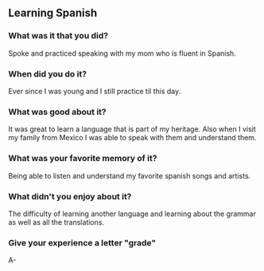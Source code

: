 ## Learning Spanish

### What was it that you did? 

Spoke and practiced speaking with my mom who is fluent in Spanish.

### When did you do it? 

Ever since I was young and I still practice til this day.

### What was good about it? 

It was great to learn a language that is part of my heritage. Also when I visit my family from Mexico I was able to speak with them and understand them.

### What was your favorite memory of it? 

Being able to listen and understand my favorite spanish songs and artists. 

### What didn't you enjoy about it? 

The difficulty of learning another language and learning about the grammar as well as all the translations.

### Give your experience a letter "grade" 

A-
